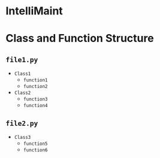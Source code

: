 
# IntelliMaint
# Class and Function Structure

## `file1.py`
- `Class1`
  - `function1`
  - `function2`
- `Class2`
  - `function3`
  - `function4`

## `file2.py`
- `Class3`
  - `function5`
  - `function6`
